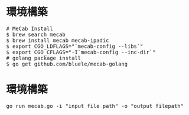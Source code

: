 # 環境構築
<pre>
# MeCab Install
$ brew search mecab
$ brew install mecab mecab-ipadic
$ export CGO_LDFLAGS="`mecab-config --libs`"
$ export CGO_CFLAGS="-I`mecab-config --inc-dir`"
# golang package install
$ go get github.com/bluele/mecab-golang
</pre>

# 環境構築
<pre>
go run mecab.go -i "input file path" -o "output filepath"
</pre>